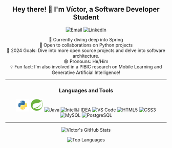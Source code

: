 <h2 align="center">Hey there! 👋 I'm Víctor, a Software Developer Student</h2>

<p align="center">
  <a href="mailto:vitorhls15@gmail.com"><img src="https://img.shields.io/badge/Email-vitorhls15%40gmail.com-%23D14836" alt="Email"></a>
  <a href="https://www.linkedin.com/in/víctor-schmidt-555078269/"><img src="https://img.shields.io/badge/LinkedIn-Connect-%230A66C2" alt="LinkedIn"></a>
</p>

<p align="center">
  🌱 Currently diving deep into Spring<br/>
  👯 Open to collaborations on Python projects<br/>
  🥅 2024 Goals: Dive into more open source projects and delve into software architecture.<br/>
  😄 Pronouns: He/Him<br/>
  💡 Fun fact: I'm also involved in a PIBIC research on Mobile Learning and Generative Artificial Intelligence!<br/>
</p>

---

<h3 align="center">Languages and Tools</h3>

<p align="center">
  <img src="https://raw.githubusercontent.com/github/explore/80688e429a7d4ef2fca1e82350fe8e3517d3494d/topics/python/python.png" alt="Python" width="40" height="40"/>
  <img src="https://raw.githubusercontent.com/github/explore/e65ef46ef3e7bc457c93622f6a89fe8d3fd131d5/topics/spring/spring.png" alt="Spring" width="40" height="40"/>
  <img src="https://raw.githubusercontent.com/yurijserrano/Github-Profile-Readme-Logos/042e36c55d4d757621dedc4f03108213fbb57ec4/programming%20languages/java.svg" alt="Java" width="40" height="40"/>
  <img src="https://raw.githubusercontent.com/yurijserrano/Github-Profile-Readme-Logos/042e36c55d4d757621dedc4f03108213fbb57ec4/ides/intellij.svg" alt="IntelliJ IDEA" width="40" height="40"/>
  <img src="https://raw.githubusercontent.com/yurijserrano/Github-Profile-Readme-Logos/042e36c55d4d757621dedc4f03108213fbb57ec4/text%20editors/vscode.svg" alt="VS Code" width="40" height="40"/>
  <img src="https://raw.githubusercontent.com/yurijserrano/Github-Profile-Readme-Logos/042e36c55d4d757621dedc4f03108213fbb57ec4/others/html.svg" alt="HTML5" width="40" height="40"/>
  <img src="https://raw.githubusercontent.com/yurijserrano/Github-Profile-Readme-Logos/042e36c55d4d757621dedc4f03108213fbb57ec4/others/css.svg" alt="CSS3" width="40" height="40"/>
  <img src="https://raw.githubusercontent.com/yurijserrano/Github-Profile-Readme-Logos/042e36c55d4d757621dedc4f03108213fbb57ec4/databases/mysql.svg" alt="MySQL" width="40" height="40"/>
  <img src="https://raw.githubusercontent.com/yurijserrano/Github-Profile-Readme-Logos/042e36c55d4d757621dedc4f03108213fbb57ec4/databases/postgresql.svg" alt="PostgreSQL" width="40" height="40"/>
</p>

---

<p align="center">
  <img src="https://github-readme-stats.vercel.app/api?username=moonshinerd&theme=radical&count_private=true&show_icons=true&layout=compact" alt="Víctor's GitHub Stats">
</p>

<p align="center">
  <img src="https://github-readme-stats.vercel.app/api/top-langs/?username=moonshinerd&theme=radical&hide_border=false&layout=compact" alt="Top Languages">
</p>
